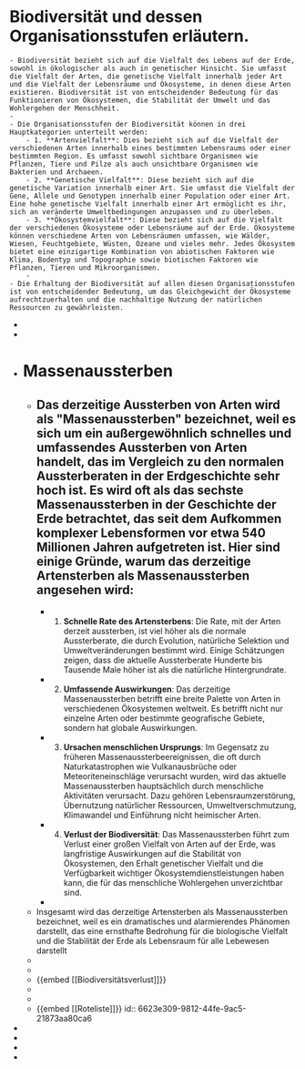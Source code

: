 # Biodiversität und dessen Organisationsstufen erläutern.
	- Biodiversität bezieht sich auf die Vielfalt des Lebens auf der Erde, sowohl in ökologischer als auch in genetischer Hinsicht. Sie umfasst die Vielfalt der Arten, die genetische Vielfalt innerhalb jeder Art und die Vielfalt der Lebensräume und Ökosysteme, in denen diese Arten existieren. Biodiversität ist von entscheidender Bedeutung für das Funktionieren von Ökosystemen, die Stabilität der Umwelt und das Wohlergehen der Menschheit.
	-
	- Die Organisationsstufen der Biodiversität können in drei Hauptkategorien unterteilt werden:
		- 1. **Artenvielfalt**: Dies bezieht sich auf die Vielfalt der verschiedenen Arten innerhalb eines bestimmten Lebensraums oder einer bestimmten Region. Es umfasst sowohl sichtbare Organismen wie Pflanzen, Tiere und Pilze als auch unsichtbare Organismen wie Bakterien und Archaeen.
		- 2. **Genetische Vielfalt**: Diese bezieht sich auf die genetische Variation innerhalb einer Art. Sie umfasst die Vielfalt der Gene, Allele und Genotypen innerhalb einer Population oder einer Art. Eine hohe genetische Vielfalt innerhalb einer Art ermöglicht es ihr, sich an veränderte Umweltbedingungen anzupassen und zu überleben.
		- 3. **Ökosystemvielfalt**: Diese bezieht sich auf die Vielfalt der verschiedenen Ökosysteme oder Lebensräume auf der Erde. Ökosysteme können verschiedene Arten von Lebensräumen umfassen, wie Wälder, Wiesen, Feuchtgebiete, Wüsten, Ozeane und vieles mehr. Jedes Ökosystem bietet eine einzigartige Kombination von abiotischen Faktoren wie Klima, Bodentyp und Topographie sowie biotischen Faktoren wie Pflanzen, Tieren und Mikroorganismen.
		-
	- Die Erhaltung der Biodiversität auf allen diesen Organisationsstufen ist von entscheidender Bedeutung, um das Gleichgewicht der Ökosysteme aufrechtzuerhalten und die nachhaltige Nutzung der natürlichen Ressourcen zu gewährleisten.
-
-
- # Massenaussterben
	- Das derzeitige Aussterben von Arten wird als "Massenaussterben" bezeichnet, weil es sich um ein außergewöhnlich schnelles und umfassendes Aussterben von Arten handelt, das im Vergleich zu den normalen Aussterberaten in der Erdgeschichte sehr hoch ist. Es wird oft als das **sechste** **Massenaussterben** in der Geschichte der Erde betrachtet, das seit dem Aufkommen komplexer Lebensformen vor etwa 540 Millionen Jahren aufgetreten ist. Hier sind einige Gründe, warum das derzeitige Artensterben als Massenaussterben angesehen wird:
		-
		- 1. **Schnelle Rate des Artensterbens**: Die Rate, mit der Arten derzeit aussterben, ist viel höher als die normale Aussterberate, die durch Evolution, natürliche Selektion und Umweltveränderungen bestimmt wird. Einige Schätzungen zeigen, dass die aktuelle Aussterberate Hunderte bis Tausende Male höher ist als die natürliche Hintergrundrate.
		- 2. **Umfassende Auswirkungen**: Das derzeitige Massenaussterben betrifft eine breite Palette von Arten in verschiedenen Ökosystemen weltweit. Es betrifft nicht nur einzelne Arten oder bestimmte geografische Gebiete, sondern hat globale Auswirkungen.
		- 3. **Ursachen menschlichen Ursprungs**: Im Gegensatz zu früheren Massenaussterbeereignissen, die oft durch Naturkatastrophen wie Vulkanausbrüche oder Meteoriteneinschläge verursacht wurden, wird das aktuelle Massenaussterben hauptsächlich durch menschliche Aktivitäten verursacht. Dazu gehören Lebensraumzerstörung, Übernutzung natürlicher Ressourcen, Umweltverschmutzung, Klimawandel und Einführung nicht heimischer Arten.
		- 4. **Verlust der Biodiversität**: Das Massenaussterben führt zum Verlust einer großen Vielfalt von Arten auf der Erde, was langfristige Auswirkungen auf die Stabilität von Ökosystemen, den Erhalt genetischer Vielfalt und die Verfügbarkeit wichtiger Ökosystemdienstleistungen haben kann, die für das menschliche Wohlergehen unverzichtbar sind.
		-
	- Insgesamt wird das derzeitige Artensterben als Massenaussterben bezeichnet, weil es ein dramatisches und alarmierendes Phänomen darstellt, das eine ernsthafte Bedrohung für die biologische Vielfalt und die Stabilität der Erde als Lebensraum für alle Lebewesen darstellt
	-
	-
	- {{embed [[Biodiversitätsverlust]]}}
	-
	-
	- {{embed [[Roteliste]]}}
	  id:: 6623e309-9812-44fe-9ac5-21873aa80ca6
-
-
-
-